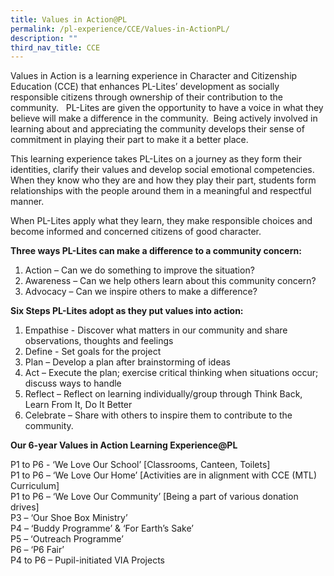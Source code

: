 ```yaml
---
title: Values in Action@PL
permalink: /pl-experience/CCE/Values-in-ActionPL/
description: ""
third_nav_title: CCE
---
```

Values in Action is a learning experience in Character and Citizenship Education (CCE) that enhances PL-Lites’ development as socially responsible citizens through ownership of their contribution to the community.   PL-Lites are given the opportunity to have a voice in what they believe will make a difference in the community.  Being actively involved in learning about and appreciating the community develops their sense of commitment in playing their part to make it a better place.

  

This learning experience takes PL-Lites on a journey as they form their identities, clarify their values and develop social emotional competencies.  When they know who they are and how they play their part, students form relationships with the people around them in a meaningful and respectful manner.

  

When PL-Lites apply what they learn, they make responsible choices and become informed and concerned citizens of good character.

  

**Three ways PL-Lites can make a difference to a community concern:**

1.  Action – Can we do something to improve the situation?
2.  Awareness – Can we help others learn about this community concern?
3.  Advocacy – Can we inspire others to make a difference?

  

**Six Steps PL-Lites adopt as they put values into action:**

1.  Empathise - Discover what matters in our community and share observations, thoughts and feelings
2.  Define - Set goals for the project
3.  Plan – Develop a plan after brainstorming of ideas
4.  Act – Execute the plan; exercise critical thinking when situations occur; discuss ways to handle 
5.  Reflect – Reflect on learning individually/group through Think Back, Learn From It, Do It Better 
6.  Celebrate – Share with others to inspire them to contribute to the community.

  

**Our 6-year Values in Action Learning Experience@PL**

P1 to P6 - ‘We Love Our School’ \[Classrooms, Canteen, Toilets\]  
P1 to P6 – ‘We Love Our Home’ \[Activities are in alignment with CCE (MTL) Curriculum\]  
P1 to P6 – ‘We Love Our Community’ \[Being a part of various donation drives\]  
P3 – ‘Our Shoe Box Ministry’  
P4 – ‘Buddy Programme’ & ‘For Earth’s Sake’  
P5 – ‘Outreach Programme’  
P6 – ‘P6 Fair’  
P4 to P6 – Pupil-initiated VIA Projects
